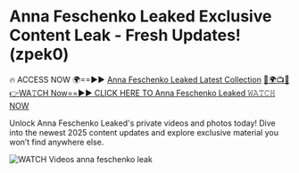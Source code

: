 # Anna Feschenko Leaked Exclusive Content Leak - Fresh Updates! (zpek0)

🔥 ACCESS NOW 🌍==►► <a href="https://tinyurl.com/3fjeunct" rel="nofollow">Anna Feschenko Leaked Latest Collection</a></h3>
[🔴🌍📺📱👉WA𝚃CH Now==►► CLICK HERE TO Anna Feschenko Leaked 𝚆𝙰𝚃𝙲𝙷 NOW](https://tinyurl.com/3fjeunct)

Unlock Anna Feschenko Leaked's private videos and photos today! Dive into the newest 2025 content updates and explore exclusive material you won’t find anywhere else.


<a href="https://tinyurl.com/3fjeunct" rel="nofollow" data-target="animated-image.originalLink"><img src="https://camo.githubusercontent.com/8a4f000d20f83aca3bf7ec5f350d767afa0574a8a352519fd8cfa583a6f93a33/68747470733a2f2f692e696d6775722e636f6d2f644a486b345a712e676966" alt="WATCH Videos" data-canonical-src="https://i.imgur.com/dJHk4Zq.gif" style="max-width: 100%; display: inline-block;" data-target="animated-image.originalImage"></a>
anna feschenko leak